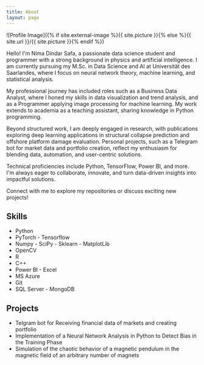 ```yaml
---
title: About
layout: page
---
```

![Profile Image]({% if site.external-image %}{{ site.picture }}{% else %}{{ site.url }}/{{ site.picture }}{% endif %})


<p>Hello! I'm Nima Dindar Safa, a passionate data science student and programmer with a strong background in physics and artificial intelligence. I am currently pursuing my M.Sc. in Data Science and AI at Universität des Saarlandes, where I focus on neural network theory, machine learning, and statistical analysis.</p>

<p>My professional journey has included roles such as a Business Data Analyst, where I honed my skills in data visualization and trend analysis, and as a Programmer applying image processing for machine learning. My work extends to academia as a teaching assistant, sharing knowledge in Python programming.</p>

<p>Beyond structured work, I am deeply engaged in research, with publications exploring deep learning applications in structural collapse prediction and offshore platform damage evaluation. Personal projects, such as a Telegram bot for market data and portfolio creation, reflect my enthusiasm for blending data, automation, and user-centric solutions.</p>

<p>Technical proficiencies include Python, TensorFlow, Power BI, and more. I'm always eager to collaborate, innovate, and turn data-driven insights into impactful solutions.</p>

<p>Connect with me to explore my repositories or discuss exciting new projects!</p>

<h2>Skills</h2>

<ul class="skill-list">
	<li>Python</li>
	<li>PyTorch - Tensorflow</li>
	<li>Numpy - SciPy - Sklearn - MatplotLib</li>
	<li>OpenCV</li>
	<li>R</li>
	<li>C++</li>
	<li>Power BI - Excel</li>
	<li>MS Azure</li>
	<li>Git</li>
	<li>SQL Server - MongoDB</li>
</ul>

<h2>Projects</h2>

<ul>
	<li>Telgram bot for Receiving financial data of markets and creating portfolio</li>
	<li>Implementation of a Neural Network Analysis in Python to Detect Bias in the Training Phase</li>
	<li>Simulation of the chaotic behavior of a magnetic pendulum in the magnetic field of an arbitrary number of magnets</li>
</ul>

